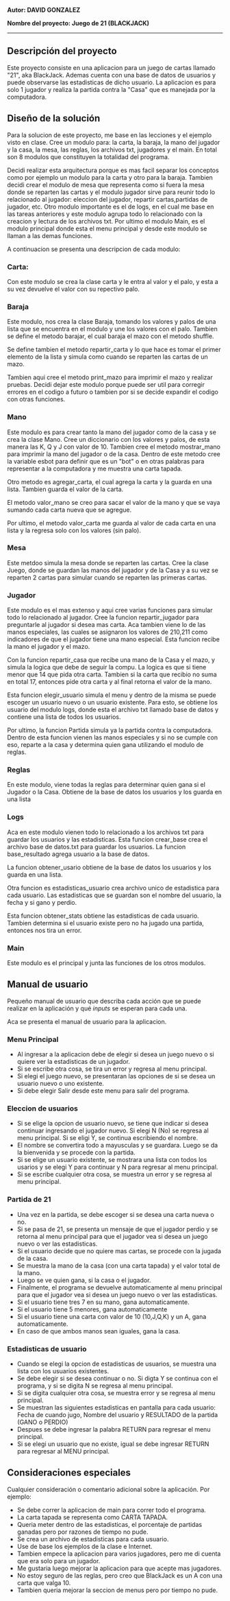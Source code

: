 **Autor: DAVID GONZALEZ** 

**Nombre del proyecto: Juego de 21 (BLACKJACK)** 

---

## Descripción del proyecto

Este proyecto consiste en una aplicacion para un juego de cartas llamado "21", aka BlackJack. Ademas cuenta con una base de datos de usuarios y puede observarse las estadisticas de dicho usuario. La aplicacion es para solo 1 jugador y realiza la partida contra la "Casa" que es manejada por la computadora. 

## Diseño de la solución

Para la solucion de este proyecto, me base en las lecciones y el ejemplo visto en clase. Cree un modulo para: la carta, la baraja, la mano del jugador y la casa, la mesa, las reglas, los archivos txt, jugadores y el main. En total son 8 modulos que constituyen la totalidad del programa. 

Decidi realizar esta arquitectura porque es mas facil separar los conceptos como por ejemplo un modulo para la carta y otro para la baraja. Tambien decidi crear el modulo de mesa que representa como si fuera la mesa donde se reparten las cartas y el modulo jugador sirve para reunir todo lo relacionado al jugador: eleccion del jugador, repartir cartas,partidas de jugador, etc. Otro modulo importante es el de logs, en el cual me base en las tareas anteriores y este modulo agrupa todo lo relacionado con la creacion y lectura de los archivos txt. Por ultimo el modulo Main, es el modulo principal donde esta el menu principal y desde este modulo se llaman a las demas funciones. 

A continuacion se presenta una descripcion de cada modulo:

### Carta:

Con este modulo se crea la clase carta y le entra al valor y el palo, y esta a su vez devuelve el valor con su repectivo palo. 

### Baraja

Este modulo, nos crea la clase Baraja, tomando los valores y palos de una lista que se encuentra en el modulo y une los valores con el palo. Tambien se define el metodo barajar, el cual baraja el mazo con el metodo shuffle. 

Se define tambien el metodo repartir_carta y lo que hace es tomar el primer elemento de la lista y simula como cuando se reparten las cartas de un mazo. 

Tambien aqui cree el metodo print_mazo para imprimir el mazo y realizar pruebas. Decidi dejar este modulo porque puede ser util para corregir errores en el codigo a futuro o tambien por si se decide expandir el codigo con otras funciones. 

### Mano

Este modulo es para crear tanto la mano del jugador como de la casa y se crea la clase Mano. Cree un diccionario con los valores y palos, de esta manera las K, Q y J con valor de 10. Tambien cree el metodo mostrar_mano para imprimir la mano del jugador o de la casa. Dentro de este metodo cree la variable esbot para definir que es un "bot" o en otras palabras para representar a la computadora y me muestra una carta tapada. 

Otro metodo es agregar_carta, el cual agrega la carta y la guarda en una lista. Tambien guarda el valor de la carta. 

El metodo valor_mano se creo para sacar el valor de la mano y que se vaya sumando cada carta nueva que se agregue. 

Por ultimo, el metodo valor_carta me guarda al valor de cada carta en una lista y la regresa solo con los valores (sin palo).

### Mesa

Este metdoo simula la mesa donde se reparten las cartas. Cree la clase Juego, donde se guardan las manos del jugador y de la Casa y a su vez se reparten 2 cartas para simular cuando se reparten las primeras cartas. 

### Jugador

Este modulo es el mas extenso y aqui cree varias funciones para simular todo lo relacionado al jugador. Cree la funcion repartir_jugador para preguntarle al jugador si desea mas carta. Aca tambien viene lo de las manos especiales, las cuales se asignaron los valores de 210,211 como indicadores de que el jugador tiene una mano especial. Esta funcion recibe la mano el jugador y el mazo. 

Con la funcion repartir_casa que recibe una mano de la Casa y el mazo, y simula la logica que debe de seguir la compu. La logica es que si tiene menor que 14 que pida otra carta. Tambien si la carta que recibio no suma en total 17, entonces pide otra carta y al final retorna el valor de la mano. 

Esta funcion elegir_usuario simula el menu y dentro de la misma se puede escoger un usuario nuevo o un usuario existente. Para esto, se obtiene los usuario del modulo logs, donde esta el archivo txt llamado base de datos y contiene una lista de todos los usuarios. 

Por ultimo, la funcion Partida simula ya la partida contra la computadora. Dentro de esta funcion vienen las manos especiales y si no se cumple con eso, reparte a la casa y determina quien gana utilizando el modulo de reglas. 

### Reglas

En este modulo, viene todas la reglas para determinar quien gana si el Jugador o la Casa. Obtiene de la base de datos los usuarios y los guarda en una lista

### Logs

Aca en este modulo vienen todo lo relacionado a los archivos txt para guardar los usuarios y las estadisticas. Esta funcion crear_base crea el archivo base de datos.txt para guardar los usuarios. La funcion base_resultado agrega usuario a la base de datos.

La funcion obtener_usario obtiene de la base de datos los usuarios y los guarda en una lista. 

Otra funcion es estadisticas_usuario crea archivo unico de estadistica para cada usuario. Las estadisticas que se guardan son el nombre del usuario, la fecha y si gano y perdio. 

Esta funcion obtener_stats obtiene las estadisticas de cada usuario. Tambien determina si el usuario existe pero no ha jugado una partida, entonces nos tira un error. 

### Main

Este modulo es el principal y junta las funciones de los otros modulos. 

## Manual de usuario

Pequeño manual de usuario que describa cada acción que se puede realizar en la aplicación y qué _inputs_ se esperan para cada una.

Aca se presenta el manual de usuario para la aplicacion. 

### Menu Principal

- Al ingresar a la aplicacion debe de elegir si desea un juego nuevo o si quiere ver la estadisticas de un jugador.
- Si se escribe otra cosa, se tira un error y regresa al menu principal. 
- Si elegi el juego nuevo, se presentaran las opciones de si se desea un usuario nuevo o uno existente.
- Si debe elegir Salir desde este menu para salir del programa. 

### Eleccion de usuarios

- Si se elige la opcion de usuario nuevo, se tiene que indicar si desea continuar ingresando el jugador nuevo. Si elegi N (No) se regresa al menu principal. Si se eligi Y, se continua escribiendo el nombre. 
- El nombre se convertira todo a mayusculas y se guardara. Luego se da la bienvenida y se procede con la partida.
- Si se elige un usuario existente, se mostrara una lista con todos los usarios y se elegi Y para continuar y N para regresar al menu principal. 
- Si se escribe cualquier otra cosa, se muestra un error y se regresa al menu principal. 


### Partida de 21

- Una vez en la partida, se debe escoger si se desea una carta nueva o no.
- Si se pasa de 21, se presenta un mensaje de que el jugador perdio y se retorna al menu principal para que el jugador vea si desea un juego nuevo o ver las estadisticas. 
- Si el usuario decide que no quiere mas cartas, se procede con la jugada de la casa. 
- Se muestra la mano de la casa (con una carta tapada) y el valor total de la mano.
- Luego se ve quien gana, si la casa o el jugador.
- Finalmente, el programa se devuelve automaticamente al menu principal para que el jugador vea si desea un juego nuevo o ver las estadisticas. 
- Si el usuario tiene tres 7 en su mano, gana automaticamente.
- Si el usuario tiene 5 menores, gana automaticamente
- Si el usuario tiene una carta con valor de 10 (10,J,Q,K) y un A, gana automaticamente. 
- En caso de que ambos manos sean iguales, gana la casa. 

### Estadisticas de usuario

- Cuando se elegi la opcion de estadisticas de usuarios, se muestra una lista con los usuarios existentes. 
- Se debe elegir si se desea continuar o no. Si digta Y se continua con el programa, y si se digita N se regresa al menu principal. 
- Si se digita cualquier otra cosa, se muestra error y se regresa al menu principal. 
- Se muestran las siguientes estadisticas en pantalla para cada usuario: Fecha de cuando jugo, Nombre del usuario y RESULTADO de la partida (GANO o PERDIO)
- Despues se debe ingresar la palabra RETURN para regresar el menu principal. 
- Si se elegi un usuario que no existe, igual se debe ingresar RETURN para regresar al MENU principal. 

## Consideraciones especiales

Cualquier consideración o comentario adicional sobre la aplicación. Por ejemplo:

- Se debe correr la aplicacion de main para correr todo el programa.
- La carta tapada se representa como CARTA TAPADA. 
- Queria meter dentro de las estadisticas, el porcentaje de partidas ganadas pero por razones de tiempo no pude. 
- Se crea un archivo de estadisticas para cada usuario. 
- Use de base los ejemplos de la clase e Internet. 
- Tambien empece la aplicacion para varios jugadores, pero me di cuenta que era solo para un jugador. 
- Me gustaria luego mejorar la aplicacion para que acepte mas jugadores. 
- No estoy seguro de las reglas, pero creo que BlackJack es un A con una carta que valga 10.  
- Tambien queria mejorar la seccion de menus pero por tiempo no pude. 
